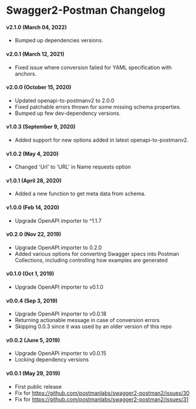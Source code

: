 # Swagger2-Postman Changelog

#### v2.1.0 (March 04, 2022)
* Bumped up dependencies versions.

#### v2.0.1 (March 12, 2021)
* Fixed issue where conversion failed for YAML specification with anchors.

#### v2.0.0 (October 15, 2020)
* Updated openapi-to-postmanv2 to 2.0.0
* Fixed patchable errors thrown for some missing schema properties.
* Bumped up few dev-dependency versions.

#### v1.0.3 (September 9, 2020)
* Added support for new options added in latest openapi-to-postmanv2.

#### v1.0.2 (May 4, 2020)
* Changed 'Url' to 'URL' in Name requests option

#### v1.0.1 (April 28, 2020)
* Added a new function to get meta data from schema.

#### v1.0.0 (Feb 14, 2020)
* Upgrade OpenAPI importer to ^1.1.7

#### v0.2.0 (Nov 22, 2019)
* Upgrade OpenAPI importer to 0.2.0
* Added various options for converting Swagger specs into Postman Collections, including controlling how examples are generated

#### v0.1.0 (Oct 1, 2019)
* Upgrade OpenAPI importer to v0.1.0

#### v0.0.4 (Sep 3, 2019)
* Upgrade OpenAPI importer to v0.0.18
* Returning actionable message in case of conversion errors
* Skipping 0.0.3 since it was used by an older version of this repo

#### v0.0.2 (June 5, 2019)
* Upgrade OpenAPI importer to v0.0.15
* Locking dependency versions

#### v0.0.1 (May 29, 2019)
* First public release
* Fix for https://github.com/postmanlabs/swagger2-postman2/issues/30
* Fix for https://github.com/postmanlabs/swagger2-postman2/issues/31
